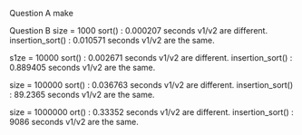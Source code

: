 Question A
make

Question B
size = 1000
sort() : 0.000207 seconds
v1/v2 are different.
insertion_sort() : 0.010571 seconds
v1/v2 are the same.

s1ze = 10000
sort() : 0.002671 seconds
v1/v2 are different.
insertion_sort() : 0.889405 seconds
v1/v2 are the same.

size = 100000
sort() : 0.036763 seconds
v1/v2 are different.
insertion_sort() : 89.2365 seconds
v1/v2 are the same.

size = 1000000
ort() : 0.33352 seconds
v1/v2 are different.
insertion_sort() : 9086 seconds
v1/v2 are the same.
